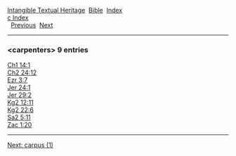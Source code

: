 [Intangible Textual Heritage](../../index)  [Bible](../index) 
[Index](index)   
[c Index](_c_)  
  [Previous](c01926)  [Next](c01928) 

------------------------------------------------------------------------

### &lt;carpenters&gt; 9 entries

[Ch1 14:1](../kjv/ch1014.htm#001)  
[Ch2 24:12](../kjv/ch2024.htm#012)  
[Ezr 3:7](../kjv/ezr003.htm#007)  
[Jer 24:1](../kjv/jer024.htm#001)  
[Jer 29:2](../kjv/jer029.htm#002)  
[Kg2 12:11](../kjv/kg2012.htm#011)  
[Kg2 22:6](../kjv/kg2022.htm#006)  
[Sa2 5:11](../kjv/sa2005.htm#011)  
[Zac 1:20](../kjv/zac001.htm#020)  

------------------------------------------------------------------------

[Next: carpus (1)](c01928)
